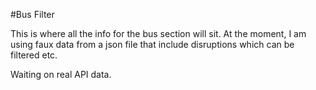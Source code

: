 #Bus Filter   

This is where all the info for the bus section will sit. At the moment, I am using faux data from a json file that include disruptions which can be filtered etc. 

Waiting on real API data.
